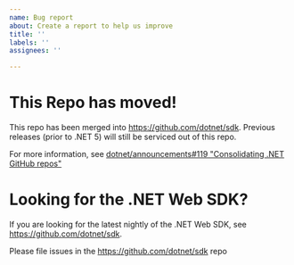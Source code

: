 ```yaml
---
name: Bug report
about: Create a report to help us improve
title: ''
labels: ''
assignees: ''

---
```


# This Repo has moved!

This repo has been merged into https://github.com/dotnet/sdk.  Previous releases (prior to .NET 5) will still be serviced out of this repo.

For more information, see [dotnet/announcements#119 "Consolidating .NET GitHub repos"](https://github.com/dotnet/announcements/issues/119)

# Looking for the .NET Web SDK?

If you are looking for the latest nightly of the .NET Web SDK, see https://github.com/dotnet/sdk.

Please file issues in the https://github.com/dotnet/sdk repo

